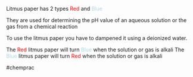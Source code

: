 Litmus paper has 2 types <font style="color:red">Red</font> and <font style="color:lightblue">Blue</font>

They are used for determining the pH value of an aqueous solution or the gas from a chemical reaction

To use the litmus paper you have to dampened it using a deionized water.

The <font style="color:red">Red</font> litmus paper will turn <font style="color:lightblue">Blue</font> when the solution or gas is alkali
The <font style="color:lightblue">Blue</font> litmus paper will turn <font style="color:red">Red</font> when the solution or gas is alkali


#chemprac 